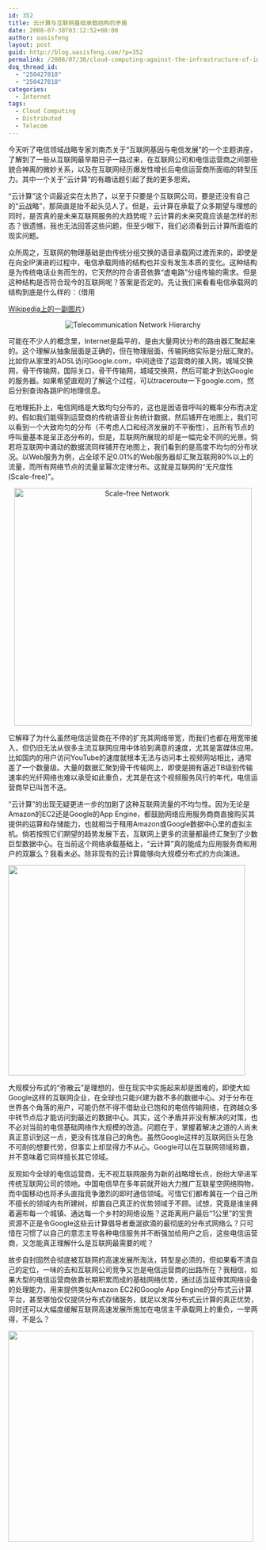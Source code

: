```yaml
---
id: 352
title: 云计算与互联网基础承载结构的矛盾
date: 2008-07-30T03:12:52+00:00
author: oasisfeng
layout: post
guid: http://blog.oasisfeng.com/?p=352
permalink: /2008/07/30/cloud-computing-against-the-infrastructure-of-internet/
dsq_thread_id:
  - "250427818"
  - "250427818"
categories:
  - Internet
tags:
  - Cloud Computing
  - Distributed
  - Telecom
---
```

今天听了电信领域战略专家刘南杰关于“互联网基因与电信发展”的一个主题讲座，了解到了一些从互联网最早期日子一路过来，在互联网公司和电信运营商之间那些貌合神离的微妙关系，以及在互联网经历爆发性增长后电信运营商所面临的转型压力。其中一个关于“云计算”的有趣话题引起了我的更多思索。

“云计算”这个词最近实在太热了，以至于只要是个互联网公司，要是还没有自己的“云战略”，那简直是抬不起头见人了。但是，云计算在承载了众多期望与理想的同时，是否真的是未来互联网服务的大趋势呢？云计算的未来究竟应该是怎样的形态？很遗憾，我也无法回答这些问题，但至少眼下，我们必须看到云计算所面临的现实问题。

<!--more-->众所周之，互联网的物理基础是由传统分组交换的语音承载网过渡而来的，即使是在向全IP演进的过程中，电信承载网络的结构也并没有发生本质的变化。这种结构是为传统电话业务而生的，它天然的符合语音依靠“虚电路”分组传输的需求。但是这种结构是否符合现今的互联网呢？答案是否定的。先让我们来看看电信承载网的结构到底是什么样的：（借用

[Wikipedia上的一副图片](http://en.wikipedia.org/wiki/Image:PSTN_office_classification_hierarchy.svg)）

<center>
  <img src="https://upload.wikimedia.org/wikipedia/commons/thumb/2/2d/PSTN_office_classification_hierarchy.svg/400px-PSTN_office_classification_hierarchy.svg.png" alt="Telecommunication Network Hierarchy" />
</center>

可能在不少人的概念里，Internet是扁平的，是由大量网状分布的路由器汇聚起来的。这个理解从抽象层面是正确的，但在物理层面，传输网络实际是分层汇聚的。比如你从家里的ADSL访问Google.com，中间途径了运营商的接入网，城域交换网，骨干传输网，国际关口，骨干传输网，城域交换网，然后可能才到达Google的服务器。如果希望直观的了解这个过程，可以traceroute一下google.com，然后分别查询各跳IP的地理信息。

在地理拓扑上，电信网络是大致均匀分布的，这也是因语音呼叫的概率分布而决定的。假如我们能得到运营商的传统语音业务统计数据，然后铺开在地图上，我们可以看到一个大致均匀的分布（不考虑人口和经济发展的不平衡性），且所有节点的呼叫量基本是呈正态分布的。但是，互联网所展现的却是一幅完全不同的光景。倘若将互联网中涌动的数据流同样铺开在地图上，我们看到的是高度不均匀的分布状况。以Web服务为例，占全球不足0.01%的Web服务器却汇聚互联网80%以上的流量，而所有网络节点的流量呈幂次定律分布。这就是互联网的“无尺度性 (Scale-free)”。

<center>
  <img src="https://blog.oasisfeng.com/wp-content/uploads/2008/07/scalefree2.jpg" alt="Scale-free Network" title="scalefree2" width="480" />
</center>

它解释了为什么虽然电信运营商在不停的扩充其网络带宽，而我们也都在用宽带接入，但仍旧无法从很多主流互联网应用中体验到满意的速度，尤其是富媒体应用。比如国内的用户访问YouTube的速度就根本无法与访问本土视频网站相比，通常差了一个数量级。大量的数据汇聚到骨干传输网上，即使是拥有逼近TB级别传输速率的光纤网络也难以承受如此重负，尤其是在这个视频服务风行的年代，电信运营商早已叫苦不迭。

“云计算”的出现无疑更进一步的加剧了这种互联网流量的不均匀性。因为无论是Amazon的EC2还是Google的App Engine，都鼓励网络应用服务商商直接购买其提供的运算和存储能力，也就相当于租用Amazon或Google数据中心里的虚拟主机。倘若按照它们期望的趋势发展下去，互联网上更多的流量都最终汇聚到了少数巨型数据中心。在当前这个网络承载基础上，“云计算”真的能成为应用服务商和用户的双赢么？我看未必。除非现有的云计算能够向大规模分布式的方向演进。

<img src="https://blog.oasisfeng.com/wp-content/uploads/2008/07/classiccloud.jpg" alt="" title="Classic Cloud" width="478" height="425" class="aligncenter size-full wp-image-384" srcset="https://blog.oasisfeng.com/wp-content/uploads/2008/07/classiccloud.jpg 478w, https://blog.oasisfeng.com/wp-content/uploads/2008/07/classiccloud-300x267.jpg 300w" sizes="(max-width: 478px) 100vw, 478px" />

大规模分布式的“弥散云”是理想的，但在现实中实施起来却是困难的，即使大如Google这样的互联网企业，在全球也只能兴建为数不多的数据中心。对于分布在世界各个角落的用户，可能仍然不得不借助业已饱和的电信传输网络，在跨越众多中转节点后才能访问到最近的数据中心。其实，这个矛盾并非没有解决的对策，也不必对当前的电信基础网络作大规模的改造。问题在于，掌握着解决之道的人尚未真正意识到这一点，更没有找准自己的角色。虽然Google这样的互联网巨头在急不可耐的想要代劳，但事实上却显得力不从心。Google可以在互联网领域称霸，并不意味着它同样擅长其它领域。

反观如今全球的电信运营商，无不视互联网服务为新的战略增长点，纷纷大举进军传统互联网公司的领地。中国电信早在多年前就开始大力推广互联星空网络购物，而中国移动也将矛头直指竞争激烈的即时通信领域。可惜它们都希冀在一个自己所不擅长的领域内有所建树，却置自己真正的优势领域于不顾。试想，究竟是谁坐拥着遍布每一个城镇、通达每一个乡村的网络设施？这距离用户最后“1公里”的宝贵资源不正是令Google这些云计算倡导者垂涎欲滴的最彻底的分布式网络么？只可惜在习惯了以自己的意志主导各种电信服务并不断强加给用户之后，这些电信运营商，又怎能真正理解什么是互联网最需要的呢？

故步自封固然会彻底被互联网的高速发展所淘汰，转型是必须的，但如果看不清自己的定位，一味的去和互联网公司竞争又岂是电信运营商的出路所在？我相信，如果大型的电信运营商依靠长期积累而成的基础网络优势，通过适当延伸其网络设备的处理能力，用来提供类似Amazon EC2和Google App Engine的分布式云计算平台，甚至哪怕仅仅提供分布式存储服务，就足以发挥分布式云计算的真正优势，同时还可以大幅度缓解互联网高速发展所施加在电信主干承载网上的重负，一举两得，不是么？

<img src="https://blog.oasisfeng.com/wp-content/uploads/2008/07/dispersedcloud.jpg" alt="" title="Dispersed Cloud" width="495" height="427" class="aligncenter size-full wp-image-386" srcset="https://blog.oasisfeng.com/wp-content/uploads/2008/07/dispersedcloud.jpg 495w, https://blog.oasisfeng.com/wp-content/uploads/2008/07/dispersedcloud-300x259.jpg 300w" sizes="(max-width: 495px) 100vw, 495px" />